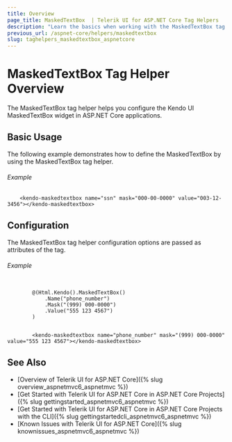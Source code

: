```yaml
---
title: Overview
page_title: MaskedTextBox  | Telerik UI for ASP.NET Core Tag Helpers
description: "Learn the basics when working with the MaskedTextBox tag helper for ASP.NET Core (MVC 6 or ASP.NET Core MVC)."
previous_url: /aspnet-core/helpers/maskedtextbox
slug: taghelpers_maskedtextbox_aspnetcore
---
```


# MaskedTextBox Tag Helper Overview

The MaskedTextBox tag helper helps you configure the Kendo UI MaskedTextBox widget in ASP.NET Core applications.

## Basic Usage

The following example demonstrates how to define the MaskedTextBox by using the MaskedTextBox tag helper.

###### Example

        <kendo-maskedtextbox name="ssn" mask="000-00-0000" value="003-12-3456"></kendo-maskedtextbox>

## Configuration

The MaskedTextBox tag helper configuration options are passed as attributes of the tag.

###### Example

```tab-cshtml

        @(Html.Kendo().MaskedTextBox()
			.Name("phone_number")
			.Mask("(999) 000-0000")
			.Value("555 123 4567")
		)
```
```tab-tagHelper

        <kendo-maskedtextbox name="phone_number" mask="(999) 000-0000" value="555 123 4567"></kendo-maskedtextbox>
```

## See Also

* [Overview of Telerik UI for ASP.NET Core]({% slug overview_aspnetmvc6_aspnetmvc %})
* [Get Started with Telerik UI for ASP.NET Core in ASP.NET Core Projects]({% slug gettingstarted_aspnetmvc6_aspnetmvc %})
* [Get Started with Telerik UI for ASP.NET Core in ASP.NET Core Projects with the CLI]({% slug gettingstartedcli_aspnetmvc6_aspnetmvc %})
* [Known Issues with Telerik UI for ASP.NET Core]({% slug knownissues_aspnetmvc6_aspnetmvc %})
